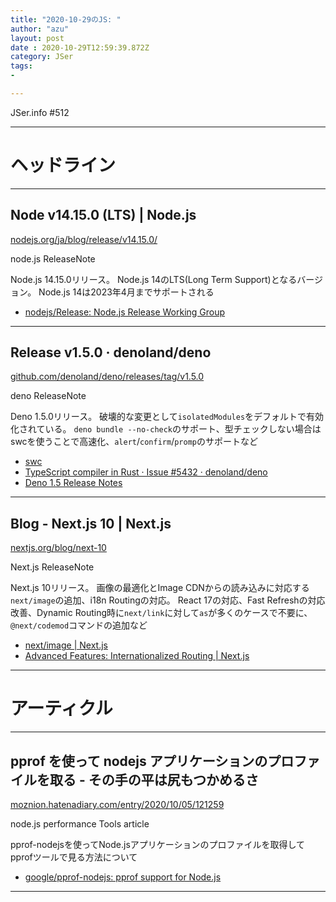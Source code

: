 ```yaml
---
title: "2020-10-29のJS: "
author: "azu"
layout: post
date : 2020-10-29T12:59:39.872Z
category: JSer
tags:
-

---
```


JSer.info #512

----

<h1 class="site-genre">ヘッドライン</h1>

----

## Node v14.15.0 (LTS) | Node.js
[nodejs.org/ja/blog/release/v14.15.0/](https://nodejs.org/ja/blog/release/v14.15.0/ "Node v14.15.0 (LTS) | Node.js")
<p class="jser-tags jser-tag-icon"><span class="jser-tag">node.js</span> <span class="jser-tag">ReleaseNote</span></p>

Node.js 14.15.0リリース。
Node.js 14のLTS(Long Term Support)となるバージョン。
Node.js 14は2023年4月までサポートされる

- [nodejs/Release: Node.js Release Working Group](https://github.com/nodejs/Release "nodejs/Release: Node.js Release Working Group")

----

## Release v1.5.0 · denoland/deno
[github.com/denoland/deno/releases/tag/v1.5.0](https://github.com/denoland/deno/releases/tag/v1.5.0 "Release v1.5.0 · denoland/deno")
<p class="jser-tags jser-tag-icon"><span class="jser-tag">deno</span> <span class="jser-tag">ReleaseNote</span></p>

Deno 1.5.0リリース。
破壊的な変更として`isolatedModules`をデフォルトで有効化されている。
`deno bundle --no-check`のサポート、型チェックしない場合はswcを使うことで高速化、`alert`/`confirm`/`promp`のサポートなど

- [swc](https://github.com/swc-project/swc "swc")
- [TypeScript compiler in Rust · Issue #5432 · denoland/deno](https://github.com/denoland/deno/issues/5432#issuecomment-716890189 "TypeScript compiler in Rust · Issue #5432 · denoland/deno")
- [Deno 1.5 Release Notes](https://deno.land/posts/v1.5 "Deno 1.5 Release Notes")

----

## Blog - Next.js 10 | Next.js
[nextjs.org/blog/next-10](https://nextjs.org/blog/next-10 "Blog - Next.js 10 | Next.js")
<p class="jser-tags jser-tag-icon"><span class="jser-tag">Next.js</span> <span class="jser-tag">ReleaseNote</span></p>

Next.js 10リリース。
画像の最適化とImage CDNからの読み込みに対応する`next/image`の追加、i18n Routingの対応。
React 17の対応、Fast Refreshの対応改善、Dynamic Routing時に`next/link`に対して`as`が多くのケースで不要に、`@next/codemod`コマンドの追加など

- [next/image | Next.js](https://nextjs.org/docs/api-reference/next/image "next/image | Next.js")
- [Advanced Features: Internationalized Routing | Next.js](https://nextjs.org/docs/advanced-features/i18n-routing "Advanced Features: Internationalized Routing | Next.js")

----
<h1 class="site-genre">アーティクル</h1>

----

## pprof を使って nodejs アプリケーションのプロファイルを取る - その手の平は尻もつかめるさ
[moznion.hatenadiary.com/entry/2020/10/05/121259](https://moznion.hatenadiary.com/entry/2020/10/05/121259 "pprof を使って nodejs アプリケーションのプロファイルを取る - その手の平は尻もつかめるさ")
<p class="jser-tags jser-tag-icon"><span class="jser-tag">node.js</span> <span class="jser-tag">performance</span> <span class="jser-tag">Tools</span> <span class="jser-tag">article</span></p>

pprof-nodejsを使ってNode.jsアプリケーションのプロファイルを取得してpprofツールで見る方法について

- [google/pprof-nodejs: pprof support for Node.js](https://github.com/google/pprof-nodejs "google/pprof-nodejs: pprof support for Node.js")

----

